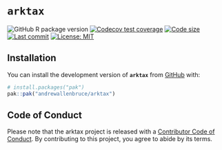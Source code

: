 
<!-- README.md is generated from README.Rmd. Please edit that file -->

# **`arktax`**

<!-- badges: start -->

![GitHub R package
version](https://img.shields.io/github/r-package/v/andrewallenbruce/arktax?style=flat-square&logo=R&label=Package&color=%23192a38)
[![Codecov test
coverage](https://codecov.io/gh/andrewallenbruce/arktax/graph/badge.svg)](https://app.codecov.io/gh/andrewallenbruce/arktax)
[![Code
size](https://img.shields.io/github/languages/code-size/andrewallenbruce/arktax.svg)](https://github.com/andrewallenbruce/arktax)
[![Last
commit](https://img.shields.io/github/last-commit/andrewallenbruce/arktax.svg)](https://github.com/andrewallenbruce/arktax/commits/master)
[![License:
MIT](https://img.shields.io/badge/license-MIT-blue.svg)](https://choosealicense.com/licenses/mit/)

<!-- badges: end -->

## Installation

You can install the development version of **`arktax`** from
[GitHub](https://github.com/) with:

``` r
# install.packages("pak")
pak::pak("andrewallenbruce/arktax")
```

## Code of Conduct

Please note that the arktax project is released with a [Contributor Code
of
Conduct](https://contributor-covenant.org/version/2/1/CODE_OF_CONDUCT.html).
By contributing to this project, you agree to abide by its terms.
